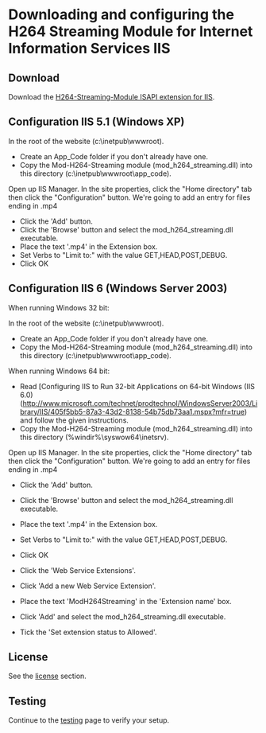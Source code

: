 # Downloading and configuring the H264 Streaming Module for Internet Information Services IIS

## Download

Download the [H264-Streaming-Module ISAPI extension for IIS](https://github.com/code-shop-com/h264/blob/main/download/iis5_mod_h264_streaming-2.2.7.zip).

## Configuration IIS 5.1 (Windows XP)

In the root of the website (c:\inetpub\wwwroot).

  - Create an App_Code folder if you don't already have one.
  - Copy the Mod-H264-Streaming module (mod_h264_streaming.dll) into this
    directory (c:\inetpub\wwwroot\app_code).

Open up IIS Manager. In the site properties, click the "Home directory" tab then
click the "Configuration" button. We're going to add an entry for files ending
in .mp4

  - Click the 'Add' button.
  - Click the 'Browse' button and select the mod_h264_streaming.dll executable.
  - Place the text '.mp4' in the Extension box.
  - Set Verbs to "Limit to:" with the value GET,HEAD,POST,DEBUG.
  - Click OK

## Configuration IIS 6 (Windows Server 2003)

When running Windows 32 bit:

In the root of the website (c:\inetpub\wwwroot).

  - Create an App_Code folder if you don't already have one.
  - Copy the Mod-H264-Streaming module (mod_h264_streaming.dll) into this
    directory (c:\inetpub\wwwroot\app_code).

When running Windows 64 bit:

  - Read [Configuring IIS to Run 32-bit Applications on 64-bit Windows (IIS 6.0)(http://www.microsoft.com/technet/prodtechnol/WindowsServer2003/Library/IIS/405f5bb5-87a3-43d2-8138-54b75db73aa1.mspx?mfr=true)
    and follow the given instructions.
  - Copy the Mod-H264-Streaming module (mod_h264_streaming.dll) into this
    directory (%windir%\syswow64\inetsrv).

Open up IIS Manager. In the site properties, click the "Home directory" tab then
click the "Configuration" button. We're going to add an entry for files ending
in .mp4

  - Click the 'Add' button.
  - Click the 'Browse' button and select the mod_h264_streaming.dll executable.
  - Place the text '.mp4' in the Extension box.
  - Set Verbs to "Limit to:" with the value GET,HEAD,POST,DEBUG.
  - Click OK

  - Click the 'Web Service Extensions'.
  - Click 'Add a new Web Service Extension'.
  - Place the text 'ModH264Streaming' in the 'Extension name' box.
  - Click 'Add' and select the mod_h264_streaming.dll executable.
  - Tick the 'Set extension status to Allowed'.

## License

See the [license](../license.md) section.

## Testing

Continue to the [testing](testing.md) page to verify your setup.

